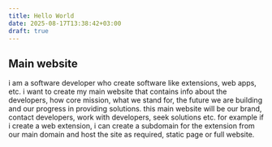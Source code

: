 ```yaml
---
title: Hello World
date: 2025-08-17T13:38:42+03:00
draft: true
---
```

## Main website

i am a software developer who create software like extensions, web apps, etc. i want to create my main website that contains info about the developers, how core mission, what we stand for, the future we are building and our progress in providing solutions. this main website will be our brand, contact developers, work with developers, seek solutions etc. for example if i create a web extension, i can create a subdomain for the extension from our main domain and host the site as required, static page or full website. 
